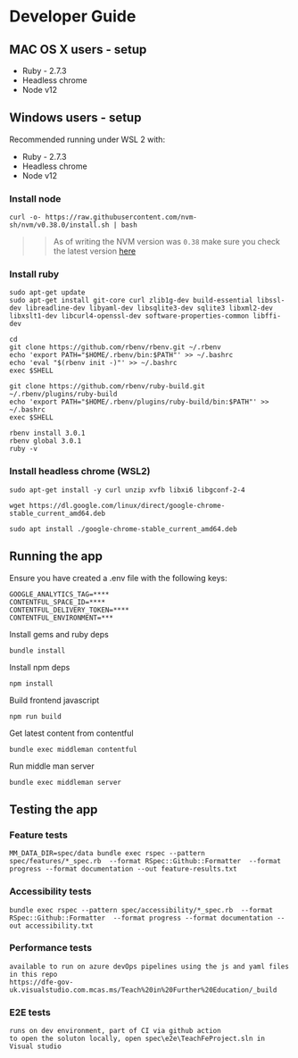 # Developer Guide

## MAC OS X users - setup

* Ruby - 2.7.3
* Headless chrome
* Node v12

## Windows users - setup

Recommended running under WSL 2 with: 

* Ruby - 2.7.3
* Headless chrome
* Node v12

### Install node

    curl -o- https://raw.githubusercontent.com/nvm-sh/nvm/v0.38.0/install.sh | bash

>> As of writing the NVM version was `0.38` make sure you check the latest version [here](https://github.com/nvm-sh/nvm/releases)
### Install ruby

    sudo apt-get update
    sudo apt-get install git-core curl zlib1g-dev build-essential libssl-dev libreadline-dev libyaml-dev libsqlite3-dev sqlite3 libxml2-dev libxslt1-dev libcurl4-openssl-dev software-properties-common libffi-dev

    cd
    git clone https://github.com/rbenv/rbenv.git ~/.rbenv
    echo 'export PATH="$HOME/.rbenv/bin:$PATH"' >> ~/.bashrc
    echo 'eval "$(rbenv init -)"' >> ~/.bashrc
    exec $SHELL
    
    git clone https://github.com/rbenv/ruby-build.git ~/.rbenv/plugins/ruby-build
    echo 'export PATH="$HOME/.rbenv/plugins/ruby-build/bin:$PATH"' >> ~/.bashrc
    exec $SHELL
    
    rbenv install 3.0.1
    rbenv global 3.0.1
    ruby -v    

### Install headless chrome (WSL2)


    sudo apt-get install -y curl unzip xvfb libxi6 libgconf-2-4
    
    wget https://dl.google.com/linux/direct/google-chrome-stable_current_amd64.deb

    sudo apt install ./google-chrome-stable_current_amd64.deb

## Running the app

Ensure you have created a .env file with the following keys: 

    GOOGLE_ANALYTICS_TAG=****
    CONTENTFUL_SPACE_ID=****
    CONTENTFUL_DELIVERY_TOKEN=****
    CONTENTFUL_ENVIRONMENT=***

Install gems and ruby deps 

    bundle install

Install npm deps

    npm install

Build frontend javascript
    
    npm run build

Get latest content from contentful

    bundle exec middleman contentful

Run middle man server

    bundle exec middleman server

## Testing the app

### Feature tests 
    
    MM_DATA_DIR=spec/data bundle exec rspec --pattern spec/features/*_spec.rb  --format RSpec::Github::Formatter  --format progress --format documentation --out feature-results.txt

### Accessibility tests

    bundle exec rspec --pattern spec/accessibility/*_spec.rb  --format RSpec::Github::Formatter  --format progress --format documentation --out accessibility.txt

### Performance tests

    available to run on azure devOps pipelines using the js and yaml files in this repo
    https://dfe-gov-uk.visualstudio.com.mcas.ms/Teach%20in%20Further%20Education/_build

### E2E tests

    runs on dev environment, part of CI via github action
    to open the soluton locally, open spec\e2e\TeachFeProject.sln in Visual studio